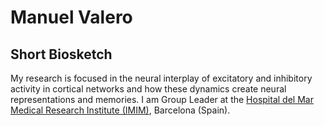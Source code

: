 # Manuel Valero

## Short Biosketch

My research is focused in the neural interplay of excitatory and inhibitory activity in cortical networks and how these dynamics create neural representations and memories. I am Group Leader at the [Hospital del Mar Medical Research Institute (IMIM)](https://www.imim.es/en_index.html), Barcelona (Spain).

